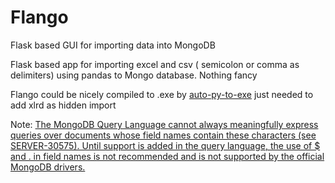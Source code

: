 # Flango
Flask based GUI for importing data into MongoDB

Flask based app for importing excel and csv ( semicolon or comma as delimiters) using pandas to Mongo database.
Nothing fancy

Flango could be nicely compiled to .exe  by [auto-py-to-exe](https://pypi.org/project/auto-py-to-exe/) just needed to add xlrd as hidden import 

Note: [The MongoDB Query Language cannot always meaningfully express queries over documents whose field names contain these characters (see SERVER-30575). Until support is added in the query language, the use of $ and . in field names is not recommended and is not supported by the official MongoDB drivers.](https://docs.mongodb.com/manual/core/document/)
